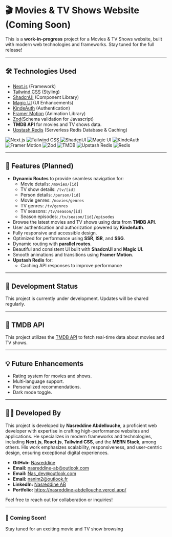 # 🎬 Movies & TV Shows Website (Coming Soon)

This is a **work-in-progress** project for a Movies & TV Shows website, built with modern web technologies and frameworks. Stay tuned for the full release!

---

## 🛠️ Technologies Used
- [Next.js](https://nextjs.org) (Framework)
- [Tailwind CSS](https://tailwindcss.com) (Styling)
- [ShadcnUI](https://ui.shadcn.com) (Component Library)
- [Magic UI](https://magic.design) (UI Enhancements)
- [KindeAuth](https://kinde.com) (Authentication)
- [Framer Motion](https://motion.dev) (Animation Library)
- [Zod](https://zod.dev)(Schema validation for Javascript)
- **TMDB API** for movies and TV shows data.
- [Upstash Redis](https://upstash.com) (Serverless Redis Database & Caching)

![Next.js](https://img.shields.io/badge/Next.js-000000?style=for-the-badge&logo=next.js&logoColor=white)
![Tailwind CSS](https://img.shields.io/badge/Tailwind_CSS-38B2AC?style=for-the-badge&logo=tailwind-css&logoColor=white)
![ShadcnUI](https://img.shields.io/badge/ShadcnUI-000000?style=for-the-badge&logo=shadcn&logoColor=white)
![Magic UI](https://img.shields.io/badge/Magic_UI-5A67D8?style=for-the-badge&logoColor=white)
![KindeAuth](https://img.shields.io/badge/KindeAuth-2563EB?style=for-the-badge&logoColor=white)
![Framer Motion](https://img.shields.io/badge/Framer_Motion-0055FF?style=for-the-badge&logo=framer&logoColor=white)
![Zod](https://img.shields.io/badge/Zod-FA5252?style=for-the-badge&logoColor=white)
![TMDB](https://img.shields.io/badge/TMDB-01B4E4?style=for-the-badge&logo=tmdb&logoColor=white)
![Upstash Redis](https://img.shields.io/badge/Upstash_Redis-65A30D?style=for-the-badge&logo=redis&logoColor=white)
![Redis](https://img.shields.io/badge/Redis-DC382D?style=for-the-badge&logo=redis&logoColor=white)

---

## 🚀 Features (Planned)
- **Dynamic Routes** to provide seamless navigation for:
  - Movie details: `/movies/[id]`
  - TV show details: `/tv/[id]`
  - Person details: `/person/[id]`
  - Movie genres: `/movies/genres`
  - TV genres: `/tv/genres`
  - TV seasons: `/tv/season/[id]`
  - Season episodes: `/tv/season/[id]/episodes`
- Browse the latest movies and TV shows using data from **TMDB API**.
- User authentication and authorization powered by **KindeAuth**.
- Fully responsive and accessible design.
- Optimized for performance using **SSR**, **ISR**, and **SSG**.
- Dynamic routing with **parallel routes**.
- Beautiful and consistent UI built with **ShadcnUI** and **Magic UI**.
- Smooth animations and transitions using **Framer Motion**.
- **Upstash Redis** for:
  - Caching API responses to improve performance

---

## 📅 Development Status
This project is currently under development. Updates will be shared regularly.

---

## 🔗 TMDB API
This project utilizes the [TMDB API](https://www.themoviedb.org/documentation/api) to fetch real-time data about movies and TV shows.

---

## 💡 Future Enhancements
- Rating system for movies and shows.
- Multi-language support.
- Personalized recommendations.
- Dark mode toggle.

---

## 👨‍💻 Developed By  

This project is developed by **Nasreddine Abdellouche**, a proficient web developer with expertise in crafting high-performance websites and applications. He specializes in modern frameworks and technologies, including **Next.js**, **React.js**, **Tailwind CSS**, and the **MERN Stack**, among others. His work emphasizes scalability, responsiveness, and user-centric design, ensuring exceptional digital experiences.  

- **GitHub:** [Nasreddine](https://github.com/nasrokamora)  
- **Email:** nasreddine-ab@outlook.com
- **Email:** Nas_dev@outlook.com
- **Email:** nanim2@outlook.fr
- **LinkedIn:** [Nasreddine AB](https://www.linkedin.com/in/nasdev)  
- **Portfolio:** https://nasreddine-abdellouche.vercel.app/

Feel free to reach out for collaboration or inquiries!

---

### 📢 Coming Soon!
Stay tuned for an exciting movie and TV show browsing 